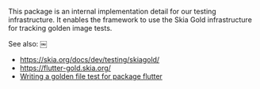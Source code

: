 This package is an internal implementation detail for our testing
infrastructure. It enables the framework to use the Skia Gold
infrastructure for tracking golden image tests.

See also:
￼
 * https://skia.org/docs/dev/testing/skiagold/
 * https://flutter-gold.skia.org/
 * [Writing a golden file test for package flutter]

[Writing a golden file test for package flutter]: /docs/contributing/testing/Writing-a-golden-file-test-for-package-flutter.md
